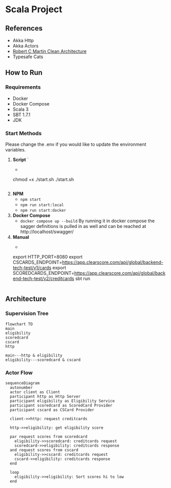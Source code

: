 # Scala Project

## References

- Akka Http
- Akka Actors
- [Robert C Martin Clean Architecture](https://www.youtube.com/watch?v=Nsjsiz2A9mg&t=2415s)
- Typesafe Cats

## How to Run

### Requirements

- Docker
- Docker Compose
- Scala 3
- SBT 1.7.1
- JDK

### Start Methods

Please change the .env if you would like to update the environment variables.

1. **Script** `
    - ```
   chmod +x ./start.sh
   ./start.sh
     ```
2. **NPM**
    - `npm start`
    - `npm run start:local`
    - `npm run start:docker`
3. **Docker Compose**
    - `docker compose up --build`
      By running it in docker compose the sagger definitions is pulled in as well and can be reached at http://localhost/swagger/
4. **Manual**
    - ```
   export HTTP_PORT=8080
   export CSCARDS_ENDPOINT=https://app.clearscore.com/api/global/backend-tech-test/v1/cards
   export SCOREDCARDS_ENDPOINT=https://app.clearscore.com/api/global/backend-tech-test/v2/creditcards
   sbt run
     ```

## Architecture

### Supervision Tree

```mermaid
flowchart TD
main
eligibility
scoredcard
cscard
http

main---http & eligibility
eligibility---scoredcard & cscard
```

### Actor Flow

```mermaid
sequenceDiagram
  autonumber
  actor client as Client
  participant http as Http Server
  participant eligibility as Eligibility Service
  participant scoredcard as ScoredCard Provider
  participant cscard as CSCard Provider

  client->>http: request creditcards
  
  http->>eligibility: get eligibility score

  par request scores from scoredcard
    eligibility->>scoredcard: creditcards request
    scoredcard->>eligibility: creditcards response
  and request scores from cscard
    eligibility->>cscard: creditcards request
    cscard->>eligibility: creditcards response
  end

  loop
    eligibility->>eligibility: Sort scores hi to low
  end
```
